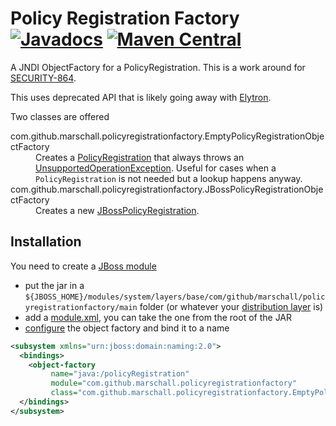 Policy Registration Factory [![Javadocs](http://www.javadoc.io/badge/com.github.marschall/policy-registration-factory.svg)](http://www.javadoc.io/doc/com.github.marschall/policy-registration-factory) [![Maven Central](https://maven-badges.herokuapp.com/maven-central/com.github.marschall/policy-registration-factory/badge.svg)](https://maven-badges.herokuapp.com/maven-central/com.github.marschall/policy-registration-factory)
===========================

A JNDI ObjectFactory for a PolicyRegistration. This is a work around for [SECURITY-864](https://issues.jboss.org/browse/SECURITY-864).

This uses deprecated API that is likely going away with [Elytron](https://docs.jboss.org/author/display/WFLY/WildFly+Elytron+Security).

Two classes are offered

<dl>
  <dt>com.github.marschall.policyregistrationfactory.EmptyPolicyRegistrationObjectFactory</dt>
  <dd>Creates a <a href="https://access.redhat.com/webassets/avalon/d/red-hat-jboss-enterprise-application-platform/7.0.0/javadocs/org/jboss/security/authorization/PolicyRegistration.html">PolicyRegistration</a> that always throws an <a href="https://docs.oracle.com/javase/8/docs/api/java/lang/UnsupportedOperationException.html">UnsupportedOperationException</a>. Useful for cases when a <code>PolicyRegistration</code> is not needed but a lookup happens anyway.</dd>
  <dt>com.github.marschall.policyregistrationfactory.JBossPolicyRegistrationObjectFactory</dt>
  <dd>Creates a new <a href="https://access.redhat.com/webassets/avalon/d/red-hat-jboss-enterprise-application-platform/7.0.0/javadocs/org/jboss/security/plugins/JBossPolicyRegistration.html">JBossPolicyRegistration</a>.</dd>
</dl>


Installation
------------

You need to create a [JBoss module](https://docs.jboss.org/author/display/MODULES/Introduction)

 * put the jar in a `${JBOSS_HOME}/modules/system/layers/base/com/github/marschall/policyregistrationfactory/main` folder (or whatever your [distribution layer](https://developer.jboss.org/wiki/LayeredDistributionsAndModulePathOrganization) is)
 * add a [module.xml](https://github.com/marschall/policy-registration-factory/blob/master/src/main/resources/module.xml), you can take the one from the root of the JAR
 * [configure](https://docs.jboss.org/author/display/WFLY10/Naming+Subsystem+Configuration) the object factory and bind it to a name 


```xml
<subsystem xmlns="urn:jboss:domain:naming:2.0">
  <bindings>
    <object-factory
         name="java:/policyRegistration"
         module="com.github.marschall.policyregistrationfactory"
         class="com.github.marschall.policyregistrationfactory.EmptyPolicyRegistrationObjectFactory"/>
  </bindings>
</subsystem>

```

